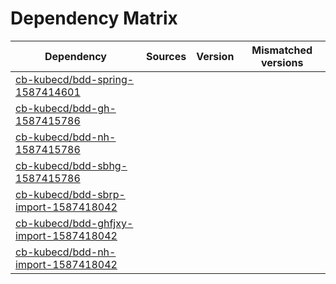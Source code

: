 # Dependency Matrix

Dependency | Sources | Version | Mismatched versions
---------- | ------- | ------- | -------------------
[cb-kubecd/bdd-spring-1587414601](https://github.com/cb-kubecd/bdd-spring-1587414601.git) |  | []() | 
[cb-kubecd/bdd-gh-1587415786](https://github.com/cb-kubecd/bdd-gh-1587415786.git) |  | []() | 
[cb-kubecd/bdd-nh-1587415786](https://github.com/cb-kubecd/bdd-nh-1587415786.git) |  | []() | 
[cb-kubecd/bdd-sbhg-1587415786](https://github.com/cb-kubecd/bdd-sbhg-1587415786.git) |  | []() | 
[cb-kubecd/bdd-sbrp-import-1587418042](https://github.com/cb-kubecd/bdd-sbrp-import-1587418042.git) |  | []() | 
[cb-kubecd/bdd-ghfjxy-import-1587418042](https://github.com/cb-kubecd/bdd-ghfjxy-import-1587418042.git) |  | []() | 
[cb-kubecd/bdd-nh-import-1587418042](https://github.com/cb-kubecd/bdd-nh-import-1587418042.git) |  | []() | 
